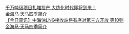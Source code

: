   
[千万吨级项目扎堆投产 大炼化时代即将到来！](http://www.dianyue.me/archives/155/sc9skdqpswprxrou/)  
[金海马·天马四季简介](http://www.dianyue.me/archives/143/bfnqsyqvanc5wada/)  
[【今日简讯】中海油LNG接收站将有序对第三方开放 等10则](http://www.dianyue.me/archives/321/e0z79vnxuaacy85s/)  
[金海马·天马四季简介](http://www.dianyue.me/archives/142/yskimlsidcjquqea/)
